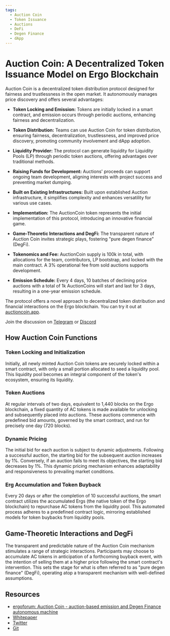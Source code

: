 ```yaml
---
tags:
  - Auction Coin
  - Token Issuance
  - Auctions
  - DeFi
  - Degen Finance
  - dApp
---
```


# Auction Coin: A Decentralized Token Issuance Model on Ergo Blockchain

Auction Coin is a decentralized token distribution protocol designed for fairness and trustlessness in the open market. It autonomously manages price discovery and offers several advantages:

- **Token Locking and Emission:** Tokens are initially locked in a smart contract, and emission occurs through periodic auctions, enhancing fairness and decentralization.

- **Token Distribution:** Teams can use Auction Coin for token distribution, ensuring fairness, decentralization, trustlessness, and improved price discovery, promoting community involvement and dApp adoption.

- **Liquidity Provider:** The protocol can generate liquidity for Liquidity Pools (LP) through periodic token auctions, offering advantages over traditional methods.

- **Raising Funds for Development:** Auctions' proceeds can support ongoing team development, aligning interests with project success and preventing market dumping.

- **Built on Existing Infrastructures:** Built upon established Auction infrastructure, it simplifies complexity and enhances versatility for various use cases.

- **Implementation:** The AuctionCoin token represents the initial implementation of this protocol, introducing an innovative financial game.

- **Game-Theoretic Interactions and DegFi:** The transparent nature of Auction Coin invites strategic plays, fostering "pure degen finance" (DegFi).

- **Tokenomics and Fee:** AuctionCoin supply is 100k in total, with allocations for the team, contributors, LP bootstrap, and locked with the main contract. A 3% operational fee from sold auctions supports development.

- **Emission Schedule:** Every 4 days, 10 batches of declining price auctions with a total of 1k AuctionCoins will start and last for 3 days, resulting in a one-year emission schedule.

The protocol offers a novel approach to decentralized token distribution and financial interactions on the Ergo blockchain. You can try it out at [auctioncoin.app](https://auctioncoin.app).

Join the discussion on [Telegram](https://t.me/auction_coin) or [Discord](https://discord.gg/ergo-platform-668903786361651200)

## How Auction Coin Functions

### Token Locking and Initialization

Initially, all newly minted Auction Coin tokens are securely locked within a smart contract, with only a small portion allocated to seed a liquidity pool. This liquidity pool becomes an integral component of the token's ecosystem, ensuring its liquidity.

### Token Auctions

At regular intervals of two days, equivalent to 1,440 blocks on the Ergo blockchain, a fixed quantity of AC tokens is made available for unlocking and subsequently placed into auctions. These auctions commence with predefined bid amounts, governed by the smart contract, and run for precisely one day (720 blocks).

### Dynamic Pricing

The initial bid for each auction is subject to dynamic adjustments. Following a successful auction, the starting bid for the subsequent auction increases by 1%. Conversely, if an auction fails to meet its objectives, the starting bid decreases by 1%. This dynamic pricing mechanism enhances adaptability and responsiveness to prevailing market conditions.

### Erg Accumulation and Token Buyback

Every 20 days or after the completion of 10 successful auctions, the smart contract utilizes the accumulated Ergs (the native token of the Ergo blockchain) to repurchase AC tokens from the liquidity pool. This automated process adheres to a predefined contract logic, mirroring established models for token buybacks from liquidity pools.

## Game-Theoretic Interactions and DegFi

The transparent and predictable nature of the Auction Coin mechanism stimulates a range of strategic interactions. Participants may choose to accumulate AC tokens in anticipation of a forthcoming buyback event, with the intention of selling them at a higher price following the smart contract's intervention. This sets the stage for what is often referred to as "pure degen finance" (DegFi), operating atop a transparent mechanism with well-defined assumptions.

## Resources

- [ergoforum: Auction Coin - auction-based emission and Degen Finance autonomous machine](https://www.ergoforum.org/t/auction-coin-auction-based-emission-and-degen-finance-autonomous-machine/4287)
- [Whitepaper](https://auctioncoin.app/assets/whitepaper.pdf)
- [Twitter](https://twitter.com/Auction_Coin)
- [Git](https://github.com/orgs/Auction-Coin/repositories)
